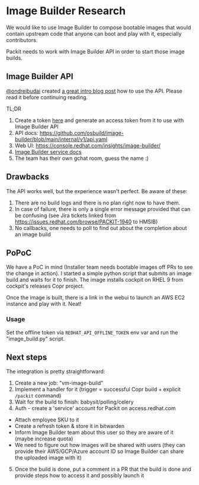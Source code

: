 # Image Builder Research

We would like to use Image Builder to compose bootable images that would
contain upstream code that anyone can boot and play with it, especially
contributors.

Packit needs to work with Image Builder API in order to start those image builds.

## Image Builder API

[@ondrejbudai](https://github.com/ondrejbudai) created [a great intro blog
post](https://hackmd.io/Lrbf_6Q9SZy06iEj5S5Wuw) how to use the API. Please read
it before continuing reading.

TL;DR

1. Create a token [here](https://access.redhat.com/management/api) and generate
   an access token from it to use with Image Builder API
2. API docs: https://github.com/osbuild/image-builder/blob/main/internal/v1/api.yaml
3. Web UI: https://console.redhat.com/insights/image-builder/
4. [Image Builder service docs](https://access.redhat.com/documentation/en-us/red_hat_enterprise_linux/8/html/uploading_a_customized_rhel_system_image_to_cloud_environments/creating-a-customized-rhel-system-image-for-aws-using-image-builder)
5. The team has their own gchat room, guess the name :)

## Drawbacks

The API works well, but the experience wasn't perfect. Be aware of these:

1. There are no build logs and there is no plan right now to have them.
2. In case of failure, there is only a single error message provided that can
   be confusing (see Jira tickets linked from
   https://issues.redhat.com/browse/PACKIT-1940 to HMSIB)
3. No callbacks, one needs to poll to find out about the completion about an
   image build

## PoPoC

We have a PoC in mind (Installer team needs bootable images off PRs to see the
change in action). I started a simple python script that submits an image build
and waits for it to finish. The image installs cockpit on RHEL 9 from cockpit's
releases Copr project.

Once the image is built, there is a link in the webui to launch an AWS EC2
instance and play with it. Neat!

### Usage

Set the offline token via `REDHAT_API_OFFLINE_TOKEN` env var and run the
"image_build.py" script.

## Next steps

The integration is pretty straightforward:

1. Create a new job: "vm-image-build"
2. Implement a handler for it (trigger = successful Copr build + explicit `/packit` command)
3. Wait for the build to finish: babysit/polling/celery
4. Auth - create a 'service' account for Packit on access.redhat.com

- Attach employee SKU to it
- Create a refresh token & store it in bitwarden
- Inform Image Builder team about this user so they are aware of it (maybe
  increase quota)
- We need to figure out how images will be shared with users (they can
  provide their AWS/GCP/Azure account ID so Image Builder can share the
  uploaded image with it)

5. Once the build is done, put a comment in a PR that the build is done and
   provide steps how to access it and possibly launch it
